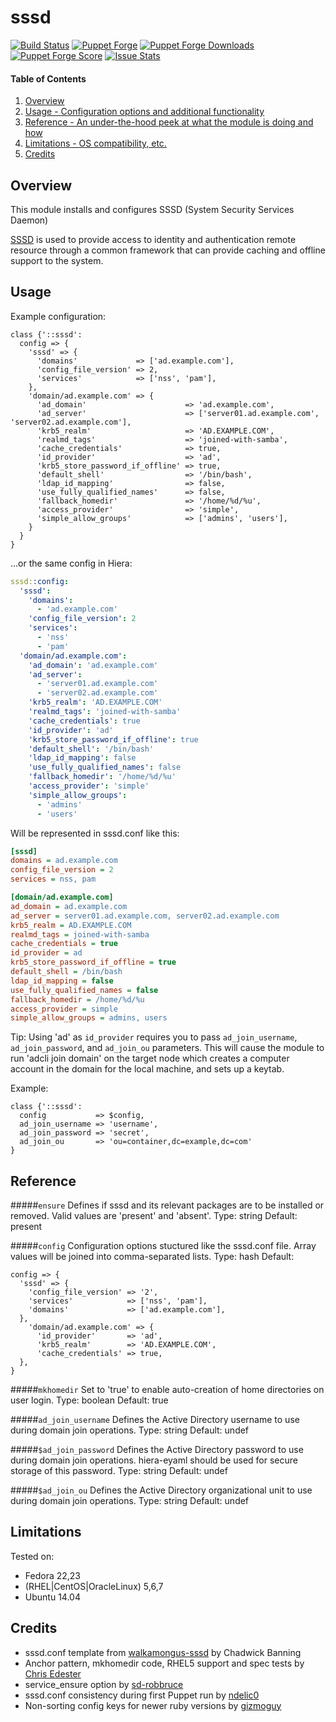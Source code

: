 # sssd

[![Build Status](https://travis-ci.org/sgnl05/sgnl05-sssd.svg)](https://travis-ci.org/sgnl05/sgnl05-sssd)
[![Puppet Forge](https://img.shields.io/puppetforge/v/sgnl05/sssd.svg)](https://forge.puppetlabs.com/sgnl05/sssd)
[![Puppet Forge Downloads](https://img.shields.io/puppetforge/dt/sgnl05/sssd.svg)](https://forge.puppetlabs.com/sgnl05/sssd)
[![Puppet Forge Score](https://img.shields.io/puppetforge/f/sgnl05/sssd.svg)](https://forge.puppetlabs.com/sgnl05/sssd/scores)
[![Issue Stats](http://issuestats.com/github/sgnl05/sgnl05-sssd/badge/pr?style=flat)](http://issuestats.com/github/sgnl05/sgnl05-sssd)

#### Table of Contents

1. [Overview](#overview)
2. [Usage - Configuration options and additional functionality](#usage)
3. [Reference - An under-the-hood peek at what the module is doing and how](#reference)
4. [Limitations - OS compatibility, etc.](#limitations)
5. [Credits](#credits)

## Overview

This module installs and configures SSSD (System Security Services Daemon)

[SSSD][0] is used to provide access to identity and authentication remote resource through a common framework that can provide caching and offline support to the system.

## Usage

Example configuration:

```puppet
class {'::sssd':
  config => {
    'sssd' => {
      'domains'             => ['ad.example.com'],
      'config_file_version' => 2,
      'services'            => ['nss', 'pam'],
    },
    'domain/ad.example.com' => {
      'ad_domain'                      => 'ad.example.com',
      'ad_server'                      => ['server01.ad.example.com', 'server02.ad.example.com'],
      'krb5_realm'                     => 'AD.EXAMPLE.COM',
      'realmd_tags'                    => 'joined-with-samba',
      'cache_credentials'              => true,
      'id_provider'                    => 'ad',
      'krb5_store_password_if_offline' => true,
      'default_shell'                  => '/bin/bash',
      'ldap_id_mapping'                => false,
      'use_fully_qualified_names'      => false,
      'fallback_homedir'               => '/home/%d/%u',
      'access_provider'                => 'simple',
      'simple_allow_groups'            => ['admins', 'users'],
    }
  }
}
```

...or the same config in Hiera:

```yaml
sssd::config:
  'sssd':
    'domains':
      - 'ad.example.com'
    'config_file_version': 2
    'services':
      - 'nss'
      - 'pam'
  'domain/ad.example.com':
    'ad_domain': 'ad.example.com'
    'ad_server':
      - 'server01.ad.example.com'
      - 'server02.ad.example.com'
    'krb5_realm': 'AD.EXAMPLE.COM'
    'realmd_tags': 'joined-with-samba'
    'cache_credentials': true
    'id_provider': 'ad'
    'krb5_store_password_if_offline': true
    'default_shell': '/bin/bash'
    'ldap_id_mapping': false
    'use_fully_qualified_names': false
    'fallback_homedir': '/home/%d/%u'
    'access_provider': 'simple'
    'simple_allow_groups':
      - 'admins'
      - 'users'
```

Will be represented in sssd.conf like this:

```ini
[sssd]
domains = ad.example.com
config_file_version = 2
services = nss, pam

[domain/ad.example.com]
ad_domain = ad.example.com
ad_server = server01.ad.example.com, server02.ad.example.com
krb5_realm = AD.EXAMPLE.COM
realmd_tags = joined-with-samba
cache_credentials = true
id_provider = ad
krb5_store_password_if_offline = true
default_shell = /bin/bash
ldap_id_mapping = false
use_fully_qualified_names = false
fallback_homedir = /home/%d/%u
access_provider = simple
simple_allow_groups = admins, users
```

Tip: Using 'ad' as `id_provider` requires you to pass `ad_join_username`, `ad_join_password`, and `ad_join_ou` parameters.
This will cause the module to run 'adcli join domain' on the target node which creates a computer account in the domain for the local machine, and sets up a keytab.

Example:

```puppet
class {'::sssd':
  config           => $config,
  ad_join_username => 'username',
  ad_join_password => 'secret',
  ad_join_ou       => 'ou=container,dc=example,dc=com'
}

```

## Reference

#####`ensure`
Defines if sssd and its relevant packages are to be installed or removed. Valid values are 'present' and 'absent'.
Type: string
Default: present

#####`config`
Configuration options stuctured like the sssd.conf file. Array values will be joined into comma-separated lists.
Type: hash
Default:
```puppet
config => {
  'sssd' => {
    'config_file_version' => '2',
    'services'            => ['nss', 'pam'],
    'domains'             => ['ad.example.com'],
  },
    'domain/ad.example.com' => {
      'id_provider'       => 'ad',
      'krb5_realm'        => 'AD.EXAMPLE.COM',
      'cache_credentials' => true,
  },
}
```

#####`mkhomedir`
Set to 'true' to enable auto-creation of home directories on user login.
Type: boolean
Default: true

#####`ad_join_username`
Defines the Active Directory username to use during domain join operations.
Type: string
Default: undef

#####`$ad_join_password`
Defines the Active Directory password to use during domain join operations. hiera-eyaml should be used for secure storage of this password.
Type: string
Default: undef

#####`$ad_join_ou`
Defines the Active Directory organizational unit to use during domain join operations.
Type: string
Default: undef

## Limitations

Tested on:
* Fedora 22,23
* (RHEL|CentOS|OracleLinux) 5,6,7
* Ubuntu 14.04

## Credits

* sssd.conf template from [walkamongus-sssd][1] by Chadwick Banning
* Anchor pattern, mkhomedir code, RHEL5 support and spec tests by [Chris Edester][2]
* service_ensure option by [sd-robbruce][3]
* sssd.conf consistency during first Puppet run by [ndelic0][4]
* Non-sorting config keys for newer ruby versions by [gizmoguy][5]

[0]: https://fedorahosted.org/sssd/
[1]: https://github.com/walkamongus/sssd
[2]: https://github.com/edestecd
[3]: https://github.com/sd-robbruce
[4]: https://github.com/ndelic0
[5]: https://github.com/gizmoguy
